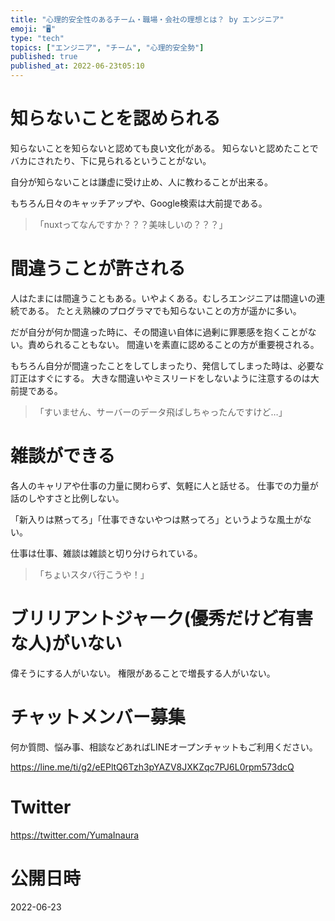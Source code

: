 ```yaml
---
title: "心理的安全性のあるチーム・職場・会社の理想とは？ by エンジニア"
emoji: "🖥"
type: "tech"
topics: ["エンジニア", "チーム", "心理的安全勢"]
published: true
published_at: 2022-06-23t05:10
---
```


# 知らないことを認められる

知らないことを知らないと認めても良い文化がある。
知らないと認めたことでバカにされたり、下に見られるということがない。

自分が知らないことは謙虚に受け止め、人に教わることが出来る。

もちろん日々のキャッチアップや、Google検索は大前提である。


>「nuxtってなんですか？？？美味しいの？？？」

# 間違うことが許される

人はたまには間違うこともある。いやよくある。むしろエンジニアは間違いの連続である。
たとえ熟練のプログラマでも知らないことの方が遥かに多い。

だが自分が何か間違った時に、その間違い自体に過剰に罪悪感を抱くことがない。責められることもない。
間違いを素直に認めることの方が重要視される。

もちろん自分が間違ったことをしてしまったり、発信してしまった時は、必要な訂正はすぐにする。
大きな間違いやミスリードをしないように注意するのは大前提である。

>「すいません、サーバーのデータ飛ばしちゃったんですけど…」

# 雑談ができる

各人のキャリアや仕事の力量に関わらず、気軽に人と話せる。
仕事での力量が話のしやすさと比例しない。

「新入りは黙ってろ」「仕事できないやつは黙ってろ」というような風土がない。

仕事は仕事、雑談は雑談と切り分けられている。

>「ちょいスタバ行こうや！」

# ブリリアントジャーク(優秀だけど有害な人)がいない

偉そうにする人がいない。
権限があることで増長する人がいない。



<!-- Update From Qiita API -->

# チャットメンバー募集


何か質問、悩み事、相談などあればLINEオープンチャットもご利用ください。

https://line.me/ti/g2/eEPltQ6Tzh3pYAZV8JXKZqc7PJ6L0rpm573dcQ





# Twitter


https://twitter.com/YumaInaura


<!-- Update From Qiita API -->



# 公開日時

2022-06-23
